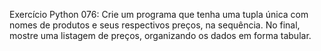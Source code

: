 Exercício Python 076: Crie um programa que tenha uma tupla única com nomes de produtos e seus respectivos preços, na sequência. No final, mostre uma listagem de preços, organizando os dados em forma tabular.
